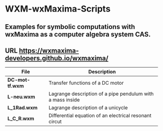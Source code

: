 # WXM-wxMaxima-Scripts

## Examples for symbolic computations with wxMaxima as a computer algebra system CAS.
## URL https://wxmaxima-developers.github.io/wxmaxima/

File | Description
--- | ---
**DC-mot-tf.wxm** | Transfer functions of a DC motor
**L-neu.wxm** | Lagrange description of a pipe pendulum with a mass inside
**L_1Rad.wxm** | Lagrange description of a unicycle
**L_C_R.wxm** | Differential equation of an electrical resonant circut
